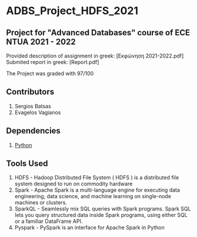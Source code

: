 ﻿# ADBS_Project_HDFS_2021

## Project for "Advanced Databases" course of ECE NTUA 2021 - 2022
Provided description of assignment in greek: [Εκφώνηση 2021-2022.pdf]
Submited report in greek: [Report.pdf]

The Project was graded with 97/100

## Contributors

1. Sergios Batsas
2. Evagelos Vagianos

## Dependencies

1. [Python](https://www.python.org/downloads/windows/)

## Tools Used

1. HDFS - Hadoop Distributed File System ( HDFS ) is a distributed file system designed to run on commodity hardware
2. Spark - Apache Spark is a multi-language engine for executing data engineering, data science, and machine learning on single-node machines or clusters.
3. SparkQL - Seamlessly mix SQL queries with Spark programs. Spark SQL lets you query structured data inside Spark programs, using either SQL or a familiar DataFrame API.
4. Pyspark - PySpark is an interface for Apache Spark in Python
